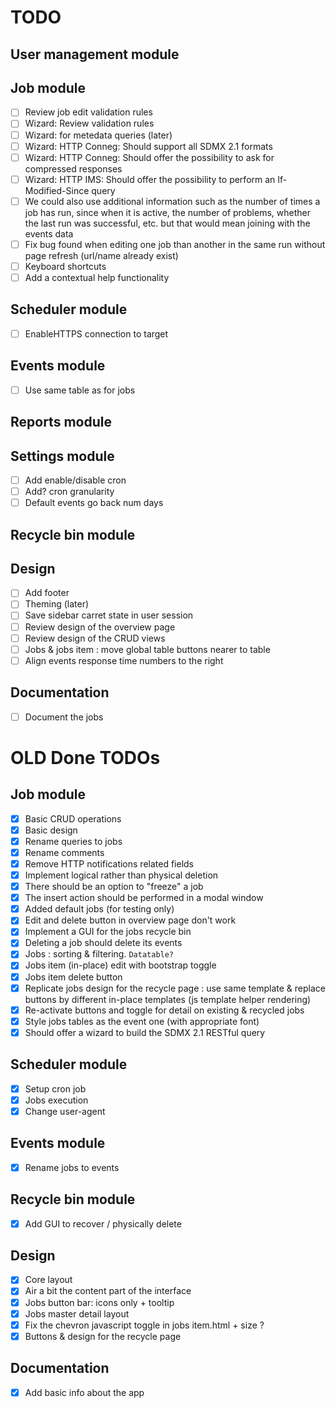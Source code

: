 # TODO

## User management module

## Job module
- [ ] Review job edit validation rules
- [ ] Wizard: Review validation rules
- [ ] Wizard: for metedata queries (later)
- [ ] Wizard: HTTP Conneg: Should support all SDMX 2.1 formats
- [ ] Wizard: HTTP Conneg: Should offer the possibility to ask for compressed responses
- [ ] Wizard: HTTP IMS: Should offer the possibility to perform an If-Modified-Since query
- [ ] We could also use additional information such as the number of times a job has run, since when it is active, the number of problems, whether the last run was successful, etc. but that would mean joining with the events data
- [ ] Fix bug found when editing one job than another in the same run without page refresh (url/name already exist)
- [ ] Keyboard shortcuts
- [ ] Add a contextual help functionality

## Scheduler module
- [ ] EnableHTTPS connection to target

## Events module
- [ ] Use same table as for jobs

## Reports module

## Settings module
- [ ] Add enable/disable cron
- [ ] Add? cron granularity
- [ ] Default events go back num days

## Recycle bin module

## Design
- [ ] Add footer
- [ ] Theming (later)
- [ ] Save sidebar carret state in user session
- [ ] Review design of the overview page
- [ ] Review design of the CRUD views
- [ ] Jobs & jobs item : move global table buttons nearer to table
- [ ] Align events response time numbers to the right

## Documentation
- [ ] Document the jobs



# OLD Done TODOs

## Job module
- [x] Basic CRUD operations
- [x] Basic design
- [x] Rename queries to jobs
- [x] Rename comments
- [x] Remove HTTP notifications related fields
- [x] Implement logical rather than physical deletion
- [x] There should be an option to "freeze" a job
- [x] The insert action should be performed in a modal window
- [x] Added default jobs (for testing only)
- [x] Edit and delete button in overview page don't work
- [x] Implement a GUI for the jobs recycle bin
- [x] Deleting a job should delete its events
- [x] Jobs : sorting & filtering. ```Datatable?``` 
- [x] Jobs item (in-place) edit with bootstrap toggle
- [x] Jobs item delete button
- [x] Replicate jobs design for the recycle page : use same template & replace buttons by different in-place templates (js template helper rendering)
- [x] Re-activate buttons and toggle for detail on existing & recycled jobs
- [x] Style jobs tables as the event one (with appropriate font)
- [x] Should offer a wizard to build the SDMX 2.1 RESTful query

## Scheduler module
- [x] Setup cron job
- [x] Jobs execution
- [x] Change user-agent

## Events module
- [x] Rename jobs to events

## Recycle bin module
- [x] Add GUI to recover / physically delete

## Design
- [x] Core layout
- [x] Air a bit the content part of the interface
- [x] Jobs button bar: icons only + tooltip
- [x] Jobs master detail layout
- [x] Fix the chevron javascript toggle in jobs item.html + size ?
- [x] Buttons & design for the recycle page

## Documentation
- [x] Add basic info about the app
